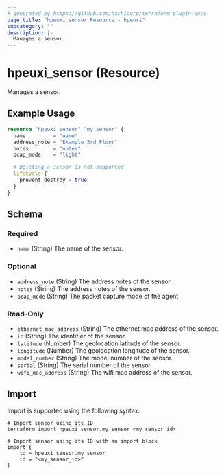 ```yaml
---
# generated by https://github.com/hashicorp/terraform-plugin-docs
page_title: "hpeuxi_sensor Resource - hpeuxi"
subcategory: ""
description: |-
  Manages a sensor.
---
```


# hpeuxi_sensor (Resource)

Manages a sensor.

## Example Usage

```terraform
resource "hpeuxi_sensor" "my_sensor" {
  name         = "name"
  address_note = "Example 3rd Floor"
  notes        = "notes"
  pcap_mode    = "light"

  # Deleting a sensor is not supported
  lifecycle {
    prevent_destroy = true
  }
}
```

<!-- schema generated by tfplugindocs -->
## Schema

### Required

- `name` (String) The name of the sensor.

### Optional

- `address_note` (String) The address notes of the sensor.
- `notes` (String) The address notes of the sensor.
- `pcap_mode` (String) The packet capture mode of the agent.

### Read-Only

- `ethernet_mac_address` (String) The ethernet mac address of the sensor.
- `id` (String) The identifier of the sensor.
- `latitude` (Number) The geolocation latitude of the sensor.
- `longitude` (Number) The geolocation longitude of the sensor.
- `model_number` (String) The model number of the sensor.
- `serial` (String) The serial number of the sensor.
- `wifi_mac_address` (String) The wifi mac address of the sensor.

## Import

Import is supported using the following syntax:

```shell
# Import sensor using its ID
terraform import hpeuxi_sensor.my_sensor <my_sensor_id>

# Import sensor using its ID with an import block
import {
    to = hpeuxi_sensor.my_sensor
    id = "<my_sensor_id>"
}
```
